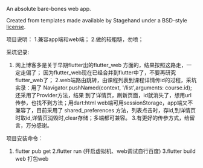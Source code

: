 An absolute bare-bones web app.

Created from templates made available by Stagehand under a BSD-style
[license](https://github.com/dart-lang/stagehand/blob/master/LICENSE).

项目说明：
 1.兼容app端和web端；
 2.做的较粗糙，勿喷；
 
采坑记录:
  1. 网上博客多是关于早期flutter出的flutter_web 方面的，结果按照这路走，一定走偏了；
  因为flutter_web现在已经合并到flutter中了，不要再研究flutter_web了；
  2.web端路由跳转，由课程列表到课程详情传id的过程，采坑实录：用了 Navigator.pushNamed(context, '/list',arguments: course.id);
  还采用了Provider方法，结果 到了详情页，刷新页面，id就消失了，想用url 传参，也找不到方法；用dart:html  web端可用sessionStorage，app端又不兼容了，目前采用了 shared_preferences 方法，列表点击时，存id,到详情页时取id,详情页消毁时,clear存储；多端都可兼容。
  3.有更好的传参方式，给留言，万分感谢。

项目安装命令：
 1. flutter pub get
 2.flutter run (开启虚拟机、web调试自行百度)
 3.flutter build web 打包web

